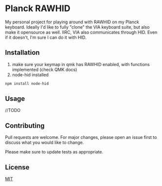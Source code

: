 # Planck RAWHID

My personal project for playing around with RAWHID on my Planck keyboard. Ideally I'd like to fully "clone" the VIA keyboard suite, but also make it opensource as well. IIRC, VIA also communicates through HID. Even if it doesn't, I'm sure I can do it with HID.

## Installation

1) make sure your keymap in qmk has RAWHID enabled, with functions implemented (check QMK docs)
2) node-hid installed

```bash
npm install node-hid
```

## Usage
//TODO


## Contributing
Pull requests are welcome. For major changes, please open an issue first to discuss what you would like to change.

Please make sure to update tests as appropriate.

## License
[MIT](https://choosealicense.com/licenses/mit/)
